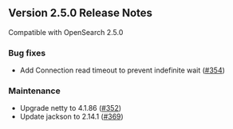 ## Version 2.5.0 Release Notes

Compatible with OpenSearch 2.5.0

### Bug fixes
* Add Connection read timeout to prevent indefinite wait ([#354](https://github.com/opensearch-project/performance-analyzer/pull/354))

### Maintenance
* Upgrade netty to 4.1.86 ([#352](https://github.com/opensearch-project/performance-analyzer/pull/352))
* Update jackson to 2.14.1 ([#369](https://github.com/opensearch-project/performance-analyzer/pull/369))

